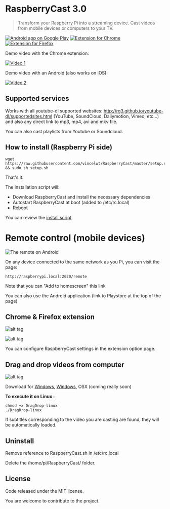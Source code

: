 # RaspberryCast 3.0
> Transform your Raspberry Pi into a streaming device.
Cast videos from mobile devices or computers to your TV.

[![Android app on Google Play](http://vincelwt.github.io/RaspberryCast/images/android_banner.png)](https://play.google.com/store/apps/details?id=com.kiwiidev.raspberrycast)
[![Extension for Chrome](http://vincelwt.github.io/RaspberryCast/images/chrome_banner.png)](https://chrome.google.com/webstore/detail/raspberrycast/aikmhmnmlebhcjjdbjilohbpfljioeak)
[![Extension for Firefox](http://vincelwt.github.io/RaspberryCast/images/firefox_banner.png)](https://addons.mozilla.org/firefox/addon/raspberrycast/)


Demo video with the Chrome extension:

[![Video 1](http://img.youtube.com/vi/0wEcYPSm_f8/0.jpg)](http://www.youtube.com/watch?v=0wEcYPSm_f8)

Demo video with an Android (also works on iOS):

[![Video 2](http://img.youtube.com/vi/ZafqI4ZtJkI/0.jpg)](http://www.youtube.com/watch?v=ZafqI4ZtJkI)

## Supported services
Works with all youtube-dl supported websites: http://rg3.github.io/youtube-dl/supportedsites.html (YouTube, SoundCloud, Dailymotion, Vimeo, etc...) and also any direct link to mp3, mp4, avi and mkv file.

You can also cast playlists from Youtube or Soundcloud.

## How to install (Raspberry Pi side)

```
wget https://raw.githubusercontent.com/vincelwt/RaspberryCast/master/setup.sh && sudo sh setup.sh
```
That's it.

The installation script will:
- Download RaspberryCast and install the necessary dependencies
- Autostart RaspberryCast at boot (added to /etc/rc.local)
- Reboot

You can review the [install script](https://github.com/vincelwt/RaspberryCast/blob/master/setup.sh).

# Remote control (mobile devices)
![The remote on Android](http://vincelwt.github.io/RaspberryCast/images/android.png)

On any device connected to the same network as you Pi, you can visit the page:
```
http://raspberrypi.local:2020/remote
```
Note that you can "Add to homescreen" this link
 
You can also use the Android application (link to Playstore at the top of the page)

## Chrome & Firefox extension
![alt tag](http://vincelwt.github.io/RaspberryCast/images/extension.png)

![alt tag](http://vincelwt.github.io/RaspberryCast/images/rightclick.png)

You can configure RaspberryCast settings in the extension option page.

## Drag and drop videos from computer

![alt tag](http://vincelwt.github.io/RaspberryCast/images/draganddrop.png)

Download for [Windows](http://vincelwt.github.io/RaspberryCast/dist/DragDrop-linux), [Windows](http://vincelwt.github.io/RaspberryCast/dist/DragDrop-windows.exe), OSX (coming really soon)

**To execute it on Linux :**

```
chmod +x DragDrop-linux
./DragDrop-linux
```

If subtitles corresponding to the video you are casting are found, they will be automatically loaded.

## Uninstall
Remove reference to RaspberryCast.sh in /etc/rc.local

Delete the /home/pi/RaspberryCast/ folder.

## License
Code released under the MIT license. 

You are welcome to contribute to the project.
